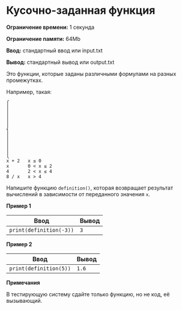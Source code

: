 # Кусочно-заданная функция

**Ограничение времени:** 1 секунда

**Ограничение памяти:** 64Mb

**Ввод:** стандартный ввод или input.txt

**Вывод:** стандартный вывод или output.txt

Это функции, которые заданы различными формулами на разных промежутках.

Например, такая:

```
⎧
⎪
⎪
⎪
⎪
⎨
⎪
⎪
⎪
⎪
⎩
x + 2   x ≤ 0
x       0 < x ≤ 2
4       2 < x ≤ 4
8 / x   x > 4
```

Напишите функцию `definition()`, которая возвращает результат вычислений в зависимости от переданного значения `x`.

**Пример 1**

| Ввод             | Вывод |
|-------------------|-------|
| `print(definition(-3))` | `3`   |

**Пример 2**

| Ввод             | Вывод |
|-------------------|-------|
| `print(definition(5))` | `1.6` |

**Примечания**

В тестирующую систему сдайте только функцию, но не код, её вызывающий.